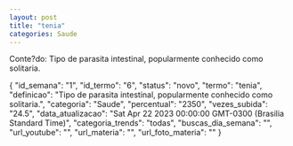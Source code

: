 ```yaml
---
layout: post
title: "tenia"
categories: Saude
---
```

Conte?do: Tipo de parasita intestinal, popularmente conhecido como solitaria.

{
  "id_semana": "1",
  "id_termo": "6",
  "status": "novo",
  "termo": "tenia",
  "definicao": "Tipo de parasita intestinal, popularmente conhecido como solitaria.",
  "categoria": "Saude",
  "percentual": "2350",
  "vezes_subida": "24.5",
  "data_atualizacao": "Sat Apr 22 2023 00:00:00 GMT-0300 (Brasilia Standard Time)",
  "categoria_trends": "todas",
  "buscas_dia_semana": "",
  "url_youtube": "",
  "url_materia": "",
  "url_foto_materia": ""
}